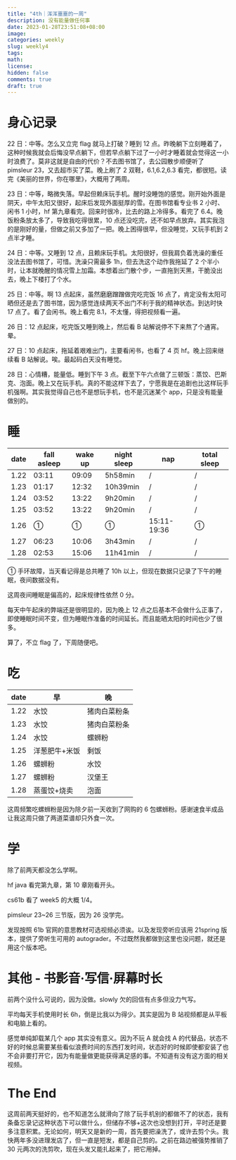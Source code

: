 ```yaml
---
title: "4th｜浑浑噩噩的一周"
description: 没有能量做任何事
date: 2023-01-28T23:51:08+08:00
image:
categories: weekly
slug: weekly4
tags:
math:
license:
hidden: false
comments: true
draft: true
---
```


# 身心记录

22 日：中等。怎么又立完 flag 就马上打破？睡到 12 点。昨晚躺下立刻睡着了，这种时候我就会后悔没早点躺下，但若早点躺下过了一小时才睡着就会觉得这一小时浪费了。莫非这就是自由的代价？不去图书馆了，去公园散步顺便听了 pimsleur 23，又去超市买了菜。晚上刷了 2 双鞋，6.1,6.2,6.3 看完，都很短。读完《美丽的世界，你在哪里》，大概用了两周。

23 日：中等，略微失落。早起但赖床玩手机。醒时没睡饱的感觉。刚开始外面是阴天，中午太阳又很好，起床后发现外面挺厚的雪。在图书馆看专业书 2 小时、闲书 1 小时，hf 第九章看完。回来时很冷，比去的路上冷得多。看完了 6.4。晚饭粉条放太多了，导致我吃得很累，10 点还没吃完，还不如早点放弃。其实我泡的是刚好的量，但做之前又多加了一把。晚上困得很早，但没睡觉，又玩手机到 2 点半才睡。

24 日：中等。又睡到 12 点，且赖床玩手机。太阳很好，但我肩负着洗澡的重任没法去图书馆了，可惜。洗澡只需最多 1h，但去洗这个动作我拖延了 2 个半小时，让本就晚醒的情况雪上加霜。本想着出门散个步，一直拖到天黑，干脆没出去，晚上下楼打了个水。

25 日：中等。啊 13 点起床，虽然磨磨蹭蹭做完吃完饭 16 点了，肯定没有太阳可晒但还是去了图书馆，因为感觉连续两天不出门不利于我的精神状态。到达时快 17 点了。看了会闲书。晚上看完 8.1，不太懂，得把视频看一遍。

26 日：12 点起床，吃完饭又睡到晚上，然后看 B 站解说停不下来熬了个通宵。晕。

27 日：10 点起床，拖延着艰难出门，主要看闲书，也看了 4 页 hf。晚上回来继续看 B 站解说。唉。最起码白天没有睡觉。

28 日：心情糟，能量低。睡到下午 3 点。截至下午六点做了三顿饭：蒸饺、巴斯克、泡面。晚上又在玩手机。真的不能这样下去了，宁愿我是在追剧也比这样玩手机强啊。其实我觉得自己也不是想玩手机，也不是沉迷某个 app，只是没有能量做别的。

# 睡

| date | fall asleep | wake up | night sleep | nap         | total sleep |
| ---- | ----------- | ------- | ----------- | ----------- | ----------- |
| 1.22 | 03:11       | 09:09   | 5h58min     | /           | /           |
| 1.23 | 01:17       | 12:32   | 10h39min    | /           | /           |
| 1.24 | 03:52       | 13:22   | 9h20min     | /           | /           |
| 1.25 | 03:52       | 13:22   | 9h20min     | /           | /           |
| 1.26 | ①           | ①       | ①           | 15:11-19:36 | ①           |
| 1.27 | 06:23       | 10:06   | 3h43min     | /           | /           |
| 1.28 | 02:53       | 15:06   | 11h41min    | /           | /           |

① 手环故障，当天看记得是总共睡了 10h 以上，但现在数据只记录了下午的睡眠，夜间数据没有。

这周夜间睡眠是偏高的，起床规律性依然 0 分。

每天中午起床的弊端还是很明显的，因为晚上 12 点之后基本不会做什么正事了，即使睡眠时间不变，但为睡眠作准备的时间延长。而且能晒太阳的时间也少了很多。

算了，不立 flag 了，下周随便吧。

# 吃

| date | 早            | 晚           |
| ---- | ------------- | ------------ |
| 1.22 | 水饺          | 猪肉白菜粉条 |
| 1.23 | 水饺          | 猪肉白菜粉条 |
| 1.24 | 水饺          | 螺蛳粉       |
| 1.25 | 洋葱肥牛+米饭 | 剩饭         |
| 1.26 | 螺蛳粉        | 水饺         |
| 1.27 | 螺蛳粉        | 汉堡王       |
| 1.28 | 蒸蛋饺+烧卖   | 泡面         |

这周频繁吃螺蛳粉是因为除夕前一天收到了网购的 6 包螺蛳粉。感谢速食半成品让我这周只做了两道菜谱却只外食一次。

# 学

除了前两天都没怎么学啊。

hf java 看完第九章，第 10 章刚看开头。

cs61b 看了 week5 的大概 1/4。

pimsleur 23~26 三节版，因为 26 没学完。

发现按照 61b 官网的意思教材可选视频必须诶。以及发现旁听应该用 21spring 版本，提供了旁听生可用的 autograder。不过既然我都做到这里也没问题，就还是用这个版本吧。

# 其他 - 书影音·写信·屏幕时长

前两个没什么可说的，因为没做。slowly 欠的回信有点多但没力气写。

平均每天手机使用时长 6h，倒是比我以为得少。其实是因为 B 站视频都是从平板和电脑上看的。

感觉单纯卸载某几个 app 其实没有意义。因为不玩 A 就会找 A 的代替品，状态不好的时候总需要某些看似浪费时间的东西打发时间，状态好的时候即使都安装了也不会非要打开它，因为有能量做更能获得满足感的事。不知道有没有这方面的相关视频。

# The End

这周前两天挺好的，也不知道怎么就滑向了除了玩手机别的都做不了的状态，我有条备忘录记这种状态下可以做什么，但储存不够+这次也没想到打开，平时还是要多注意积累。无论如何，明天又是新的一周，首先要把澡洗了，或许去剪个头。我快两年多没进理发店了，但一直是短发，都是自己剪的。之前在路边被强势推销了 30 元两次的洗剪吹，现在头发又能扎起来了，把它用掉。
